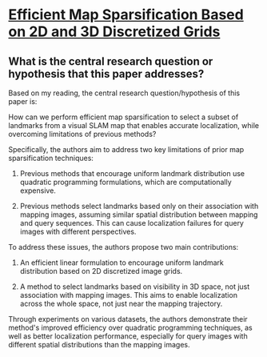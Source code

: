 # [Efficient Map Sparsification Based on 2D and 3D Discretized Grids](https://arxiv.org/abs/2303.10882)

## What is the central research question or hypothesis that this paper addresses?

 Based on my reading, the central research question/hypothesis of this paper is: 

How can we perform efficient map sparsification to select a subset of landmarks from a visual SLAM map that enables accurate localization, while overcoming limitations of previous methods?

Specifically, the authors aim to address two key limitations of prior map sparsification techniques:

1) Previous methods that encourage uniform landmark distribution use quadratic programming formulations, which are computationally expensive. 

2) Previous methods select landmarks based only on their association with mapping images, assuming similar spatial distribution between mapping and query sequences. This can cause localization failures for query images with different perspectives.

To address these issues, the authors propose two main contributions:

1) An efficient linear formulation to encourage uniform landmark distribution based on 2D discretized image grids.

2) A method to select landmarks based on visibility in 3D space, not just association with mapping images. This aims to enable localization across the whole space, not just near the mapping trajectory.

Through experiments on various datasets, the authors demonstrate their method's improved efficiency over quadratic programming techniques, as well as better localization performance, especially for query images with different spatial distributions than the mapping images.
